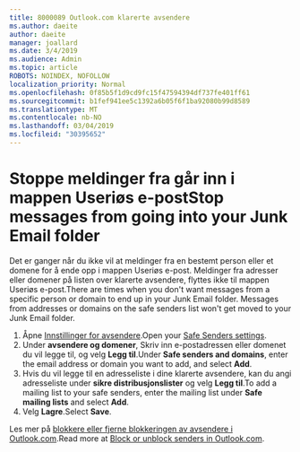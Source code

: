 ```yaml
---
title: 8000089 Outlook.com klarerte avsendere
ms.author: daeite
author: daeite
manager: joallard
ms.date: 3/4/2019
ms.audience: Admin
ms.topic: article
ROBOTS: NOINDEX, NOFOLLOW
localization_priority: Normal
ms.openlocfilehash: 0f85b5f1d9cd9fc15f47594394df737fe401ff61
ms.sourcegitcommit: b1fef941ee5c1392a6b05f6f1ba92080b99d8589
ms.translationtype: MT
ms.contentlocale: nb-NO
ms.lasthandoff: 03/04/2019
ms.locfileid: "30395652"
---
```

# <a name="stop-messages-from-going-into-your-junk-email-folder"></a><span data-ttu-id="3a8af-102">Stoppe meldinger fra går inn i mappen Useriøs e-post</span><span class="sxs-lookup"><span data-stu-id="3a8af-102">Stop messages from going into your Junk Email folder</span></span>

<span data-ttu-id="3a8af-p101">Det er ganger når du ikke vil at meldinger fra en bestemt person eller et domene for å ende opp i mappen Useriøs e-post. Meldinger fra adresser eller domener på listen over klarerte avsendere, flyttes ikke til mappen Useriøs e-post.</span><span class="sxs-lookup"><span data-stu-id="3a8af-p101">There are times when you don't want messages from a specific person or domain to end up in your Junk Email folder. Messages from addresses or domains on the safe senders list won't get moved to your Junk Email folder.</span></span>

1. <span data-ttu-id="3a8af-105">Åpne [Innstillinger for avsendere](https://go.microsoft.com/fwlink/?linkid=2035804).</span><span class="sxs-lookup"><span data-stu-id="3a8af-105">Open your [Safe Senders settings](https://go.microsoft.com/fwlink/?linkid=2035804).</span></span>
2. <span data-ttu-id="3a8af-106">Under **avsendere og domener**, Skriv inn e-postadressen eller domenet du vil legge til, og velg **Legg til**.</span><span class="sxs-lookup"><span data-stu-id="3a8af-106">Under **Safe senders and domains**, enter the email address or domain you want to add, and select **Add**.</span></span>
3. <span data-ttu-id="3a8af-107">Hvis du vil legge til en adresseliste i dine klarerte avsendere, kan du angi adresseliste under **sikre distribusjonslister** og velg **Legg til**.</span><span class="sxs-lookup"><span data-stu-id="3a8af-107">To add a mailing list to your safe senders, enter the mailing list under **Safe mailing lists** and select **Add**.</span></span>
4. <span data-ttu-id="3a8af-108">Velg **Lagre**.</span><span class="sxs-lookup"><span data-stu-id="3a8af-108">Select **Save**.</span></span>

<span data-ttu-id="3a8af-109">Les mer på [blokkere eller fjerne blokkeringen av avsendere i Outlook.com](https://support.office.com/article/afba1c94-77bb-4f50-8b85-057cf52f4d5e).</span><span class="sxs-lookup"><span data-stu-id="3a8af-109">Read more at [Block or unblock senders in Outlook.com](https://support.office.com/article/afba1c94-77bb-4f50-8b85-057cf52f4d5e).</span></span>